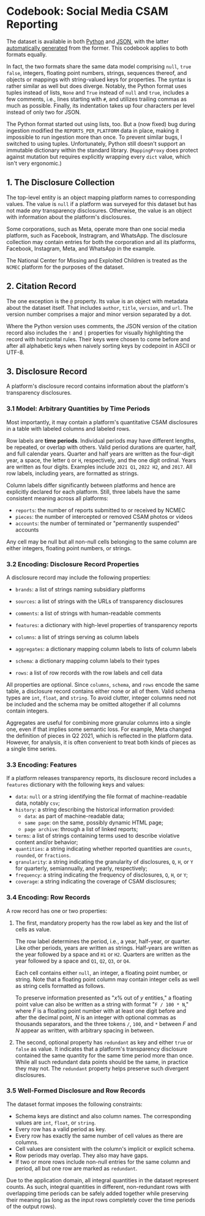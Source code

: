 # Codebook: Social Media CSAM Reporting

The dataset is available in both [Python](intransparent/by_platform/data.py) and
[JSON](data/csam-reports-per-platform.json), with the latter [automatically
generated](intransparent/by_platform/export.py) from the former. This codebook
applies to both formats equally.

In fact, the two formats share the same data model comprising `null`, `true`
`false`, integers, floating point numbers, strings, sequences thereof, and
objects or mappings with string-valued keys for properties. The syntax is rather
similar as well but does diverge. Notably, the Python format uses tuples instead
of lists, `None` and `True` instead of `null` and `true`, includes a few
comments, i.e., lines starting with `#`, and utilizes trailing commas as much as
possible. Finally, its indentation takes up four characters per level instead of
only two for JSON.

The Python format started out using lists, too. But a (now fixed) bug during
ingestion modified the `REPORTS_PER_PLATFORM` data in place, making it
impossible to run ingestion more than once. To prevent similar bugs, I switched
to using tuples. Unfortunately, Python still doesn't support an immutable
dictionary within the standard library. (`MappingProxy` does protect against
mutation but requires explicitly wrapping every `dict` value, which isn't very
ergonomic.)


## 1. The Disclosure Collection

The top-level entity is an object mapping platform names to corresponding
values. The value is `null` if a platform was surveyed for this dataset but has
not made *any* transparency disclosures. Otherwise, the value is an object with
information about the platform's disclosures.

Some corporations, such as Meta, operate more than one social media platform,
such as Facebook, Instragram, and WhatsApp. The disclosure collection may
contain entries for both the corporation and all its platforms, Facebook,
Instagram, Meta, and WhatsApp in the example.

The National Center for Missing and Exploited Children is treated as the `NCMEC`
platform for the purposes of the dataset.


## 2. Citation Record

The one exception is the `@` property. Its value is an object with metadata
about the dataset itself. That includes `author`, `title`, `version`, and `url`.
The version number comprises a major and minor version separated by a dot.

Where the Python version uses comments, the JSON version of the citation record
also includes the `!` and `|` properties for visually highlighting the record
with horizontal rules. Their keys were chosen to come before and after all
alphabetic keys when naively sorting keys by codepoint in ASCII or UTF-8.


## 3. Disclosure Record

A platform's disclosure record contains information about the platform's
transparency disclosures.


### 3.1 Model: Arbitrary Quantities by Time Periods

Most importantly, it may contain a platform's quantitative CSAM disclosures in a
table with labeled columns and labeled rows.

Row labels are **time periods**. Individual periods may have different lengths,
be repeated, or overlap with others. Valid period durations are quarter, half,
and full calendar years. Quarter and half years are written as the four-digit
year, a space, the letter `Q` or `H`, respectively, and the one digit ordinal.
Years are written as four digits. Examples include `2021 Q1`, `2022 H2`, and
`2017`. All row labels, including years, are formatted as strings.

Column labels differ significantly between platforms and hence are explicitly
declared for each platform. Still, three labels have the same consistent meaning
across all platforms:

  * `reports`: the number of reports submitted to or received by NCMEC
  * `pieces`: the number of intercepted or removed CSAM photos or videos
  * `accounts`: the number of terminated or "permanently suspended" accounts

Any cell may be null but all non-null cells belonging to the same column are
either integers, floating point numbers, or strings.


### 3.2 Encoding: Disclosure Record Properties

A disclosure record may include the following properties:

  * `brands`: a list of strings naming subsidiary platforms
  * `sources`: a list of strings with the URLs of transparency disclosures
  * `comments`: a list of strings with human-readable comments
  * `features`: a dictionary with high-level properties of transparency reports

  * `columns`: a list of strings serving as column labels
  * `aggregates`: a dictionary mapping column labels to lists of column labels
  * `schema`: a dictionary mapping column labels to their types
  * `rows`: a list of row records with the row labels and cell data

All properties are optional. Since `columns`, `schema`, and `rows` encode the
same table, a disclosure record contains either none or all of them. Valid
schema types are `int`, `float`, and `string`. To avoid clutter, integer columns
need not be included and the schema may be omitted altogether if all columns
contain integers.

Aggregates are useful for combining more granular columns into a single one,
even if that implies some semantic loss. For example, Meta changed the
definition of pieces in Q2 2021, which is reflected in the platform data.
However, for analysis, it is often convenient to treat both kinds of pieces as a
single time series.


### 3.3 Encoding: Features

If a platform releases transparency reports, its disclosure record includes a
`features` dictionary with the following keys and values:

  * `data`: `null` or a string identifying the file format of machine-readable
    data, notably `csv`;
  * `history`: a string describing the historical information provided:
      * `data`: as part of machine-readable data;
      * `same page`: on the same, possibly dynamic HTML page;
      * `page archive`: through a list of linked reports;
  * `terms`: a list of strings containing terms used to describe violative
    content and/or behavior;
  * `quantities`: a string indicating whether reported quantities are `counts`,
    `rounded`, or `fractions`.
  * `granularity`: a string indicating the granularity of disclosures, `Q`, `H`,
    or `Y` for quarterly, semiannually, and yearly, respectively;
  * `frequency`: a string indicating the frequency of disclosures, `Q`, `H`, or
    `Y`;
  * `coverage`: a string indicating the coverage of CSAM disclosures;



### 3.4 Encoding: Row Records

A row record has one or two properties:

 1. The first, mandatory property has the row label as key and the list of cells
    as value.

    The row label determines the period, i.e., a year, half-year, or quarter.
    Like other periods, years are written as strings. Half-years are written as
    the year followed by a space and `H1` or `H2`. Quarters are written as the
    year followed by a space and `Q1`, `Q2`, `Q3`, or `Q4`.

    Each cell contains either `null`, an integer, a floating point number, or
    string. Note that a floating point column may contain integer cells as well
    as string cells formatted as follows.

    To preserve information presented as "*x*% out of *y* entities," a floating
    point value can also be written as a string with format "`F / 100 * N`,"
    where _F_ is a floating point number with at least one digit before and
    after the decimal point, _N_ is an integer with optional commas as thousands
    separators, and the three tokens `/`, `100`, and `*` between _F_ and _N_
    appear as written, with arbitrary spacing in between.

 2. The second, optional property has `redundant` as key and either `true` or
    `false` as value. It indicates that a platform's transparency disclosure
    contained the same quantity for the same time period more than once. While
    all such redundant data points should be the same, in practice they may not.
    The `redundant` property helps preserve such divergent disclosures.


### 3.5 Well-Formed Disclosure and Row Records

The dataset format imposes the following constraints:

  * Schema keys are distinct and also column names. The corresponding values are
    `int`, `float`, or `string`.
  * Every row has a valid period as key.
  * Every row has exactly the same number of cell values as there are columns.
  * Cell values are consistent with the column's implicit or explicit schema.
  * Row periods may overlap. They also may have gaps.
  * If two or more rows include non-null entries for the same column and period,
    all but one row are marked as `redundant`.

Due to the application domain, all integral quantities in the dataset represent
counts. As such, integral quantities in different, non-redundant rows with
overlapping time periods can be safely added together while preserving their
meaning (as long as the input rows completely cover the time periods of the
output rows).
